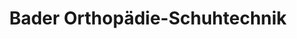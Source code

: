 ---
title: "Bader Orthopädie-Schuhtechnik"
url: /hersbruck/bader-orthopaedie-schuhtechnik/
shop: Sanitätshaus
---